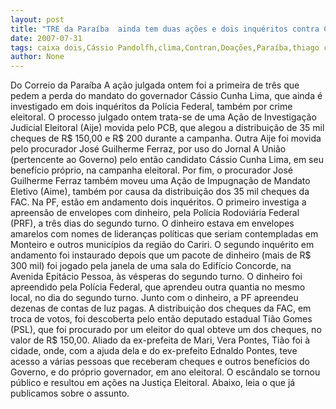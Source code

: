 ```yaml
---
layout: post
title: "TRE da Paraíba  ainda tem duas ações e dois inquéritos contra Cássio Cunha Lima"
date: 2007-07-31
tags: caixa dois,Cássio Pandolfh,clima,Contran,Doações,Paraíba,thiago cunha
author: None
---
```

Do Correio da Para&iacute;ba
A a&ccedil;&atilde;o julgada ontem foi a primeira de tr&ecirc;s que pedem a perda do mandato do governador C&aacute;ssio Cunha Lima, que ainda &eacute; investigado em dois inqu&eacute;ritos da Pol&iacute;cia Federal, tamb&eacute;m por crime eleitoral. 
O processo julgado ontem trata-se de uma A&ccedil;&atilde;o de Investiga&ccedil;&atilde;o Judicial Eleitoral (Aije) movida pelo PCB, que alegou a distribui&ccedil;&atilde;o de 35 mil cheques de R$ 150,00 e R$ 200 durante a campanha. 
Outra Aije foi movida pelo procurador Jos&eacute; Guilherme Ferraz, por uso do Jornal A Uni&atilde;o (pertencente ao Governo) pelo ent&atilde;o candidato C&aacute;ssio Cunha Lima, em seu benef&iacute;cio pr&oacute;prio, na campanha eleitoral. 
Por fim, o procurador Jos&eacute; Guilherme Ferraz tamb&eacute;m moveu uma A&ccedil;&atilde;o de Impugna&ccedil;&atilde;o de Mandato Eletivo (Aime), tamb&eacute;m por causa da distribui&ccedil;&atilde;o dos 35 mil cheques da FAC. 
Na PF, est&atilde;o em andamento dois inqu&eacute;ritos. O primeiro investiga a apreens&atilde;o de envelopes com dinheiro, pela Pol&iacute;cia Rodovi&aacute;ria Federal (PRF), a tr&ecirc;s dias do segundo turno.&nbsp;O dinheiro estava em envelopes amarelos com nomes de lideran&ccedil;as pol&iacute;ticas que seriam contempladas em Monteiro e outros munic&iacute;pios da regi&atilde;o do Cariri. 
O segundo inqu&eacute;rito em andamento foi instaurado depois que um pacote de dinheiro (mais de R$ 300 mil) foi jogado pela janela de uma sala do Edif&iacute;cio Concorde, na Avenida Epit&aacute;cio Pessoa, &agrave;s v&eacute;speras do segundo turno. O dinheiro foi apreendido pela Pol&iacute;cia Federal, que aprendeu outra quantia no mesmo local, no dia do segundo turno. Junto com o dinheiro, a PF apreendeu dezenas de contas de luz pagas. 
A distribui&ccedil;&atilde;o dos cheques da FAC, em troca de votos, foi descoberta pelo ent&atilde;o deputado estadual Ti&atilde;o Gomes (PSL), que foi procurado por um eleitor do qual obteve um dos cheques, no valor de R$ 150,00. 
Aliado da ex-prefeita de Mari, Vera Pontes, Ti&atilde;o foi &agrave; cidade, onde, com a ajuda dela e do ex-prefeito Ednaldo Pontes, teve acesso a v&aacute;rias pessoas que receberam cheques e outros benef&iacute;cios do Governo, e do pr&oacute;prio governador, em ano eleitoral. O esc&acirc;ndalo se tornou p&uacute;blico e resultou em a&ccedil;&otilde;es na Justi&ccedil;a Eleitoral.
Abaixo, leia o que j&aacute; publicamos sobre o assunto. 